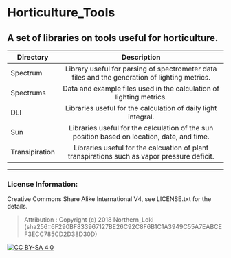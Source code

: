 # Horticulture_Tools

A set of libraries on tools useful for horticulture.
---
| Directory     | Description   |
| ------------- |:-------------:|
| Spectrum | Library useful for parsing of spectrometer data files and the generation of lighting metrics.
| Spectrums | Data and example files used in the calculation of lighting metrics.
| DLI | Libraries useful for the calculation of daily light integral.
| Sun | Libraries useful for the calculation of the sun position based on location, date, and time.
| Transipiration | Libraries useful for the calcuation of plant transpirations such as vapor pressure deficit.

---

### License Information:
Creative Commons Share Alike International V4, see LICENSE.txt for the details.

> Attribution : Copyright (c) 2018 Northern_Loki (sha256::6F290BF833967127BE26C92C8F6B1C1A3949C55A7EABCEF3ECC785CD2D38D30D)

[![CC BY-SA 4.0](https://upload.wikimedia.org/wikipedia/commons/d/d0/CC-BY-SA_icon.svg)](https://creativecommons.org/licenses/by-sa/4.0/)

